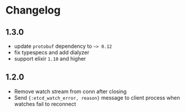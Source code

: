 # Changelog

## 1.3.0

* update `protobuf` dependency to `~> 0.12`
* fix typespecs and add dialyzer
* support elixir `1.10` and higher

## 1.2.0

* Remove watch stream from conn after closing
* Send `{:etcd_watch_error, reason}` message to client process when watches fail to reconnect
